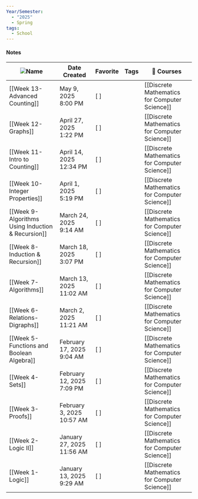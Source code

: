 ```yaml
---
Year/Semester:
  - "2025"
  - Spring
tags:
  - School
---
```

#### Notes
|![](https://www.notion.so/icons/clipping_gray.svg)Name|Date Created|Favorite|Tags|📕 Courses|
|---|---|---|---|---|
|[[Week 13- Advanced Counting]]|May 9, 2025 8:00 PM|[ ]||[[Discrete Mathematics for Computer Science]]|
|[[Week 12- Graphs]]|April 27, 2025 1:22 PM|[ ]||[[Discrete Mathematics for Computer Science]]|
|[[Week 11- Intro to Counting]]|April 14, 2025 12:34 PM|[ ]||[[Discrete Mathematics for Computer Science]]|
|[[Week 10- Integer Properties]]|April 1, 2025 5:19 PM|[ ]||[[Discrete Mathematics for Computer Science]]|
|[[Week 9- Algorithms Using Induction & Recursion]]|March 24, 2025 9:14 AM|[ ]||[[Discrete Mathematics for Computer Science]]|
|[[Week 8- Induction & Recursion]]|March 18, 2025 3:07 PM|[ ]||[[Discrete Mathematics for Computer Science]]|
|[[Week 7- Algorithms]]|March 13, 2025 11:02 AM|[ ]||[[Discrete Mathematics for Computer Science]]|
|[[Week 6- Relations- Digraphs]]|March 2, 2025 11:21 AM|[ ]||[[Discrete Mathematics for Computer Science]]|
|[[Week 5- Functions and Boolean Algebra]]|February 17, 2025 9:04 AM|[ ]||[[Discrete Mathematics for Computer Science]]|
|[[Week 4- Sets]]|February 12, 2025 7:09 PM|[ ]||[[Discrete Mathematics for Computer Science]]|
|[[Week 3- Proofs]]|February 3, 2025 10:57 AM|[ ]||[[Discrete Mathematics for Computer Science]]|
|[[Week 2- Logic II]]|January 27, 2025 11:56 AM|[ ]||[[Discrete Mathematics for Computer Science]]|
|[[Week 1- Logic]]|January 13, 2025 9:29 AM|[ ]||[[Discrete Mathematics for Computer Science]]|